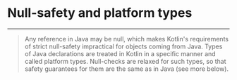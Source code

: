 # Null-safety and platform types

***

> Any reference in Java may be null, which makes Kotlin's requirements of strict null-safety impractical for objects coming from Java. Types of Java declarations are treated in Kotlin in a specific manner and called platform types. Null-checks are relaxed for such types, so that safety guarantees for them are the same as in Java (see more below).

